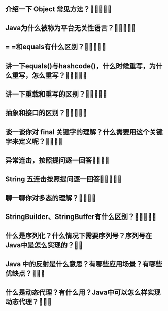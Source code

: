 ## 介绍一下 Object 常见方法？🌟🌟🌟🌟🌟
## Java为什么被称为平台无关性语言？🌟🌟🌟🌟🌟
## = =和equals有什么区别？🌟🌟🌟🌟🌟
## 讲一下equals()与hashcode()，什么时候重写，为什么重写，怎么重写？🌟🌟🌟🌟🌟
## 讲一下重载和重写的区别？🌟🌟🌟🌟🌟
## 抽象和接口的区别？🌟🌟🌟🌟🌟
## 谈一谈你对 final 关键字的理解？什么需要用这个关键字来定义呢？🌟🌟🌟🌟
## 异常连击，按照提问逐一回答🌟🌟🌟🌟
## String 五连击按照提问逐一回答🌟🌟🌟🌟🌟
## 聊一聊你对多态的理解？🌟🌟🌟🌟
## StringBuilder、StringBuffer有什么区别？🌟🌟🌟🌟🌟
## 什么是序列化？什么情况下需要序列号？序列号在Java中是怎么实现的？🌟🌟
## Java 中的反射是什么意思？有哪些应用场景？有哪些优缺点？🌟🌟🌟
## 什么是动态代理？有什么用？Java中可以怎么样实现动态代理？🌟🌟🌟